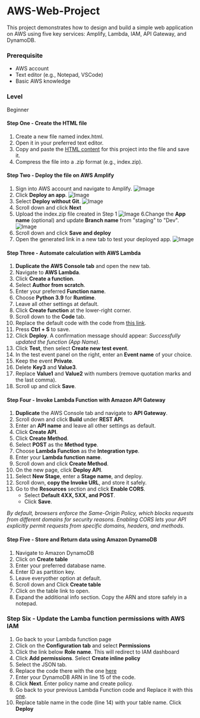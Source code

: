 # AWS-Web-Project
This project demonstrates how to design and build a simple web application on AWS using five key services: Amplify, Lambda, IAM, API Gateway, and DynamoDB.


### Prerequisite
- AWS account
- Text editor (e.g., Notepad, VSCode)
- Basic AWS knowledge
  
### Level
Beginner 

#### Step One - Create the HTML file
1. Create a new file named index.html.
2. Open it in your preferred text editor.
3. Copy and paste the [HTML content](https://github.com/KokoScripts/AWS-Web-Project/blob/main/index.html) for this project into the file and save it.
4. Compress the file into a .zip format (e.g., index.zip).

#### Step Two - Deploy the file on AWS Amplify
1. Sign into AWS account and navigate to Amplify.
   ![Image](https://github.com/user-attachments/assets/bbd22c6d-3b29-4403-8313-8c34d7d14ae9)
2. Click  **Deploy an app**.
   ![Image](https://github.com/user-attachments/assets/ff22f309-c470-4eb6-86d2-8dd351964300)
3. Select **Deploy without Git**.
   ![Image](https://github.com/user-attachments/assets/10f68086-8032-4a06-8310-39731b860ce0)
4. Scroll down and click **Next**
5. Upload the index.zip file created in Step 1
   ![Image](https://github.com/user-attachments/assets/5d2e92ec-e74f-490a-a8aa-5b00239ff917)
6.Change the **App name** (optional) and update **Branch name** from "staging" to "Dev".
   ![Image](https://github.com/user-attachments/assets/c9e5f607-5b8d-4645-b274-35b948d44ac5)
7. Scroll down and click **Save and deploy**
8. Open the generated link in a new tab to test your deployed app.
   ![Image](https://github.com/user-attachments/assets/64027ada-9773-4304-afaf-4a491715eb01) 

#### Step Three - Automate calculation with AWS Lambda  
1. **Duplicate the AWS Console tab** and open the new tab.  
2. Navigate to **AWS Lambda**.  
3. Click **Create a function**.  
4. Select **Author from scratch**.  
5. Enter your preferred **Function name**.  
6. Choose **Python 3.9** for **Runtime**.  
7. Leave all other settings at default.  
8. Click **Create function** at the lower-right corner.
9. Scroll down to the **Code** tab.
10. Replace the default code with the code from [this link](https://github.com/KokoScripts/AWS-Web-Project/blob/main/Original-Lambda.txt).
11. Press **Ctrl + S** to save.
12. Click **Deploy**. A confirmation message should appear: *Successfully updated the function (App Name).*
13. Click **Test**, then select **Create new test event**.
14. In the test event panel on the right, enter an **Event name** of your choice.
15. Keep the event **Private**.
16. Delete **Key3** and **Value3**.
17. Replace **Value1** and **Value2** with numbers (remove quotation marks and the last comma).
18. Scroll up and click **Save**.
    
#### Step Four - Invoke Lambda Function with Amazon API Gateway
1. **Duplicate** the AWS Console tab and navigate to **API Gateway**.  
2. Scroll down and click **Build** under **REST API**.  
3. Enter an **API name** and leave all other settings as default.  
4. Click **Create API**.  
5. Click **Create Method**.  
6. Select **POST** as the **Method type**.  
7. Choose **Lambda Function** as the **Integration type**.  
8. Enter your **Lambda function name**.  
9. Scroll down and click **Create Method**.  
10. On the new page, click **Deploy API**.  
11. Select **New Stage**, enter a **Stage name**, and deploy.  
12. Scroll down, **copy the Invoke URL**, and store it safely.  
13. Go to the **Resources** section and click **Enable CORS**.  
    - Select **Default 4XX, 5XX, and POST**.  
    - Click **Save**.  

 *By default, browsers enforce the Same-Origin Policy, which blocks requests from different domains for security reasons.
    Enabling CORS lets your API explicitly permit requests from specific domains, headers, and methods.*

#### Step Five - Store and Return data using Amazon DynamoDB
1. Navigate to Amazon DynamoDB
2. Click on **Create table**
3. Enter your preferred database name.
4. Enter ID as partition key.
5. Leave everyother option at default.
6. Scroll down and Click **Create table**
7. Click on the table link to open.
8. Expand the additional info section. Copy the ARN and store safely in a notepad.

### Step Six - Update the Lamba function permissions with AWS IAM
1. Go back to your Lambda function page
2. Click on the **Configuration tab** and select **Permissions**
3. Click the link below **Role name**. This will redirect to IAM dashboard
4. Click **Add permissions**. Select **Create inline policy**
5. Select the JSON tab.
6. Replace the code there with the one [here](https://github.com/KokoScripts/AWS-Web-Project/blob/main/Execution-Role-Policy.json)
7. Enter your DynamoDB ARN in line 15 of the code.
8. Click **Next**. Enter policy name and create policy.
9. Go back to your previous Lambda Function code and Replace it with this [one](https://github.com/KokoScripts/AWS-Web-Project/blob/main/PowerOfMathFunction%20-%20Lambda-FINAL.txt).
10. Replace table name in the code (line 14) with your table name. Click **Deploy**
   











   
